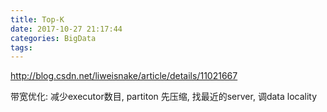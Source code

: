 ```yaml
---
title: Top-K
date: 2017-10-27 21:17:44
categories: BigData
tags:
---
```


http://blog.csdn.net/liweisnake/article/details/11021667

带宽优化: 减少executor数目, partiton 先压缩, 找最近的server, 调data locality 
